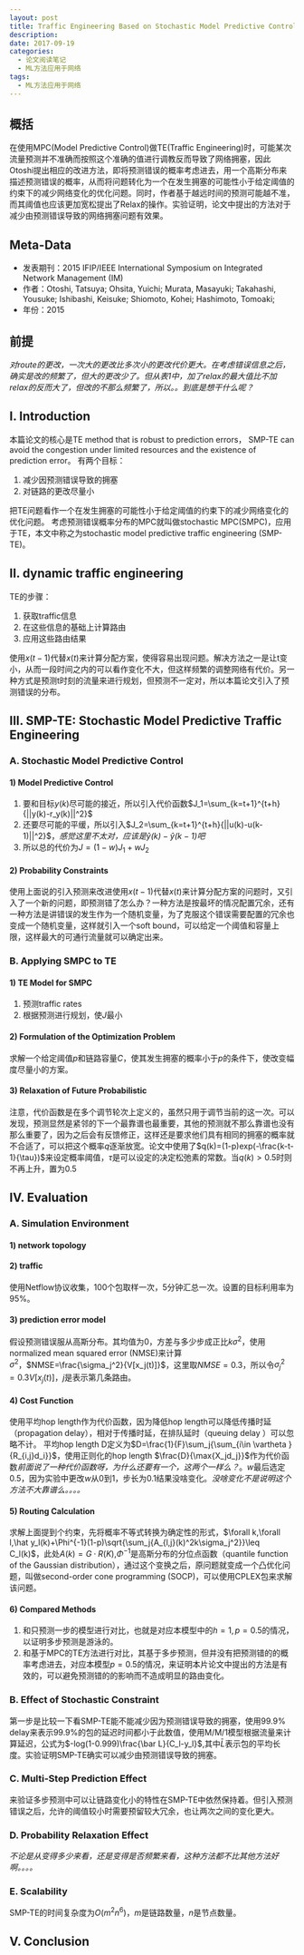 ```yaml
---
layout: post
title: Traffic Engineering Based on Stochastic Model Predictive Control for Uncertain Traffic Change 论文阅读笔记
description: 
date: 2017-09-19
categories: 
  - 论文阅读笔记
  - ML方法应用于网络
tags:
  - ML方法应用于网络
---
```

## 概括
在使用MPC(Model Predictive Control)做TE(Traffic Engineering)时，可能某次流量预测并不准确而按照这个准确的值进行调教反而导致了网络拥塞，因此Otoshi提出相应的改进方法，即将预测错误的概率考虑进去，用一个高斯分布来描述预测错误的概率，从而将问题转化为一个在发生拥塞的可能性小于给定阈值的约束下的减少网络变化的优化问题。同时，作者基于越远时间的预测可能越不准，而其阈值也应该更加宽松提出了Relax的操作。实验证明，论文中提出的方法对于减少由预测错误导致的网络拥塞问题有效果。

## Meta-Data
* 发表期刊：2015 IFIP/IEEE International Symposium on Integrated Network Management (IM)
* 作者：Otoshi, Tatsuya; Ohsita, Yuichi; Murata, Masayuki; Takahashi, Yousuke; Ishibashi, Keisuke; Shiomoto, Kohei; Hashimoto, Tomoaki;
* 年份：2015

## 前提
*对route的更改，一次大的更改比多次小的更改代价更大。在考虑错误信息之后，确实是改的频繁了，但大的更改少了。但从表1中，加了relax的最大值比不加relax的反而大了，但改的不那么频繁了，所以。。到底是想干什么呢？*

## I. Introduction

本篇论文的核心是TE method that is robust to prediction errors，
SMP-TE can avoid the congestion under limited resources and the existence of prediction error。
有两个目标：  
1. 减少因预测错误导致的拥塞
2. 对链路的更改尽量小


把TE问题看作一个在发生拥塞的可能性小于给定阈值的约束下的减少网络变化的优化问题。
考虑预测错误概率分布的MPC就叫做stochastic MPC(SMPC)，应用于TE，本文中称之为stochastic model predictive traffic engineering (SMP-TE)。

## II. dynamic traffic engineering  
TE的步骤：  
1. 获取traffic信息
2. 在这些信息的基础上计算路由
3. 应用这些路由结果

使用$x(t-1)$代替$x(t)$来计算分配方案，使得容易出现问题。解决方法之一是让t变小，从而一段时间之内的可以看作变化不大，但这样频繁的调整网络有代价。另一种方式是预测t时刻的流量来进行规划，但预测不一定对，所以本篇论文引入了预测错误的分布。

## III. SMP-TE: Stochastic Model Predictive Traffic Engineering  
### A. Stochastic Model Predictive Control  
#### 1) Model Predictive Control  
1. 要和目标$y(k)$尽可能的接近，所以引入代价函数$J_1=\sum_{k=t+1}^{t+h}{||y(k)-r_y(k)||^2}$
2. 还要尽可能的平缓，所以引入$J_2=\sum_{k=t+1}^{t+h}{||u(k)-u(k-1)||^2}$，*感觉这里不太对，应该是$\hat{y}(k)-\hat{y}(k-1)$吧*
3. 所以总的代价为$J=(1-w)J_1+wJ_2$

#### 2) Probability Constraints  
使用上面说的引入预测来改进使用$x(t-1)$代替$x(t)$来计算分配方案的问题时，又引入了一个新的问题，即预测错了怎么办？一种方法是按最坏的情况配置冗余，还有一种方法是讲错误的发生作为一个随机变量，为了克服这个错误需要配置的冗余也变成一个随机变量，这样就引入一个soft bound，可以给定一个阈值和容量上限，这样最大的可通行流量就可以确定出来。

### B. Applying SMPC to TE  
#### 1)	TE Model for SMPC  
1. 预测traffic rates
2. 根据预测进行规划，使$J$最小

#### 2)	Formulation of the Optimization Problem  
求解一个给定阈值$p$和链路容量$C$，使其发生拥塞的概率小于$p$的条件下，使改变幅度尽量小的方案。

#### 3) Relaxation of Future Probabilistic  
注意，代价函数是在多个调节轮次上定义的，虽然只用于调节当前的这一次。可以发现，预测显然是紧邻的下一个最靠谱也最重要，其他的预测就不那么靠谱也没有那么重要了，因为之后会有反馈修正，这样还是要求他们具有相同的拥塞的概率就不合适了，可以把这个概率$q$逐渐放宽。论文中使用了$q(k)=(1-p)exp(-\frac{k-t-1}{\tau})$来设定概率阈值，$\tau$是可以设定的决定松弛素的常数。当$q(k)>0.5$时则不再上升，置为$0.5$

## IV. Evaluation  
### A. Simulation Environment  
#### 1)	network topology  
#### 2)	traffic  
使用Netflow协议收集，100个包取样一次，5分钟汇总一次。设置的目标利用率为95%。

#### 3)	prediction error model
假设预测错误服从高斯分布。其均值为0，方差与多少步成正比$k\sigma ^2$，使用normalized mean squared error (NMSE)来计算$\sigma ^2$，$NMSE=\frac{\sigma_j^2}{V[x_j(t)]}$，这里取$NMSE=0.3$，所以令$\sigma_j^2=0.3V[x_j(t)]$，$j$是表示第几条路由。

#### 4)	Cost Function  
使用平均hop length作为代价函数，因为降低hop length可以降低传播时延（propagation delay），相对于传播时延，在排队延时（queuing delay ）可以忽略不计。
平均hop length D定义为$D=\frac{1}{F}\sum_j{\sum_{i\in \vartheta }{R_{i,j}d_i}}$，使用正则化的hop length $\frac{D}{\max{X_jd_j}}$作为代价函数*前面说了一种代价函数呀，为什么还要有一个，这两个一样么？*。$w$最后选定0.5，因为实验中更改$w$从0到1，步长为0.1结果没啥变化。*没啥变化不是说明这个方法不大靠谱么。。。。*

#### 5)	Routing Calculation  
求解上面提到个约束，先将概率不等式转换为确定性的形式，$\forall k,\forall l,\hat y_l(k)+\Phi^{-1}(1-p)\sqrt{\sum_j{A_{l,j}(k)^2k\sigma_j^2}}\leq C_l(k)$，此处$A(k)=G · R(K)$,$\Phi^{-1}$是高斯分布的分位点函数（quantile function of the Gaussian distribution），通过这个变换之后，原问题就变成一个凸优化问题，叫做second-order cone programming (SOCP)，可以使用CPLEX包来求解该问题。

#### 6)	Compared Methods
1. 和只预测一步的模型进行对比，也就是对应本模型中的$h=1,p=0.5$的情况，以证明多步预测是游泳的。
2. 和基于MPC的TE方法进行对比，其基于多步预测，但并没有把预测错的的概率考虑进去，对应本模型$p=0.5$的情况，来证明本片论文中提出的方法是有效的，可以避免预测错的的影响而不造成明显的路由变化。

### B. Effect of Stochastic Constraint
第一步是比较一下看SMP-TE能不能减少因为预测错误导致的拥塞，使用99.9% delay来表示99.9%的包的延迟时间都小于此数值，使用M/M/1模型根据流量来计算延迟，公式为$-log(1-0.999)\frac{\bar L}{C_l-y_l}$,其中${\bar L}$表示包的平均长度。实验证明SMP-TE确实可以减少由预测错误导致的拥塞。

### C. Multi-Step Prediction Effect
来验证多步预测中可以让链路变化小的特性在SMP-TE中依然保持着。但引入预测错误之后，允许的阈值较小时需要预留较大冗余，也让两次之间的变化更大。

### D. Probability Relaxation Effect
*不论是从变得多少来看，还是变得是否频繁来看，这种方法都不比其他方法好啊。。。。*

### E. Scalability
SMP-TE的时间复杂度为$O(m^2n^6)$，$m$是链路数量，$n$是节点数量。

## V. Conclusion
